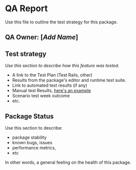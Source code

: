 # QA Report

Use this file to outline the test strategy for this package.

## QA Owner: [*Add Name*]

## Test strategy

*Use this section to describe how this feature was tested.*

* A link to the Test Plan (Test Rails, other)
* Results from the package's editor and runtime test suite.
* Link to automated test results (if any)
* Manual test
  Results, [here's an example](https://docs.google.com/spreadsheets/d/12A76U5Gf969w10KL4Ik0wC1oFIBDUoRrqIvQgD18TFo/edit#gid=0)
* Scenario test week outcome
* etc.

## Package Status

Use this section to describe:

* package stability
* known bugs, issues
* performance metrics,
* etc

In other words, a general feeling on the health of this package.
